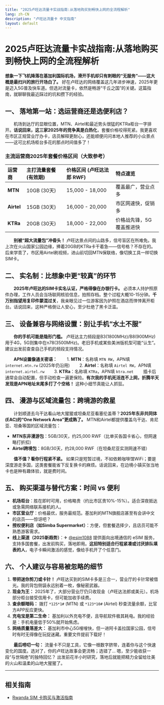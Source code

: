 ```yaml
---
title: "2025卢旺达流量卡实战指南:从落地购买到畅快上网的全流程解析"
lang: zh-CN
description: "卢旺达流量卡 中文指南"
layout: default
---
```

# 2025卢旺达流量卡实战指南:从落地购买到畅快上网的全流程解析

**想象一下飞机降落在基加利国际机场，滑开手机却只有刺眼的“无服务”——这大概是最扫兴的旅行开场白了。** 好在卢旺达的网络覆盖这几年进步神速，2025年更是迈入5G普及快车道。但选对流量卡，依然是畅游“千丘之国”的关键。这篇指南，就聊聊我最近踩过的坑和攒下的经验。

## 一、 落地第一站：选运营商还是选便利店？

　　机场到达厅的显眼位置，MTN、Airtel和最近势头很猛的KTRa柜台一字排开。**话说回来，这三家2025年的竞争真是白热化**，套餐价格咬得死紧。我更喜欢在市区正规营业厅办卡，店员解释更耐心，还能顺便问问本地人推荐的小众景点——这可比机场柜台多花的那点时间值多了！

### 主流运营商2025年套餐价格区间（大致参考）
| 运营商   | 主打流量套餐 (有效期) | 价格区间 (卢旺达法郎 RWF) | 特点速览              |
| :------- | :--------------------- | :------------------------ | :-------------------- |
| **MTN**  | 10GB (30天)            | 15,000 - 18,000           | 覆盖最广，营业点多    |
| **Airtel**| 15GB (30天)            | 16,000 - 20,000           | 市区网速快，促销多    |
| **KTRa** | 20GB (30天)            | 18,000 - 22,000           | 价格战先锋，5G覆盖推进快 |

　　**别被“超大流量包”冲昏头！** 卢旺达景点间的山路多，信号盲区在所难免。我上次在火山国家公园边缘，捧着20GB的KTRa卡干着急——信号格？不存在的。后来学乖了，市区用Airtel刷视频，进山前切回MTN保联络，像切换工具一样切换SIM卡。

## 二、 实名制：比想象中更“较真”的环节

　　**2025年卢旺达的SIM卡实名认证，严格得像在办银行卡。** 必须本人持护照原件办理，工作人员会当场联网核验信息，拍照存档。整个过程大概10-15分钟。**千万别指望用复印件蒙混过关**，我亲眼见过一位游客因为护照在酒店而悻悻离开柜台。话说回来，这种严格倒让人安心，至少杜绝了黑卡泛滥。

## 三、 设备兼容与网络设置：别让手机“水土不服”

　　**你的手机可能是隐形门槛。** 卢旺达主力频段是B3(1800MHz)/B8(900MHz)用于4G，5G则集中在n78(3500MHz)。老旧手机或某些美洲版机型可能“认生”。建议出发前查查自己手机的频段支持情况。

　　**APN设置像通关密语：**
　　1.  **MTN**：名称填 `MTN RW`，APN填 `internet.mtn.rw` (2025年仍沿用)
　　2.  **Airtel**：名称填 `Airtel RW`，APN填 `internet.airtel.rw`
　　3.  **KTRa**：名称填 `KTRa`，APN填 `ktra.net`
　　插卡后通常会自动配置，但手动检查一遍更保险。**有次我的手机死活连不上网，折腾半天发现是APN地址末尾多打了个空格！** 这种小细节真能让人抓狂。

## 四、 漫游与区域流量包：跨境游的救星

　　计划顺道去乌干达看山地大猩猩或坦桑尼亚看塞伦盖蒂？**2025年东非共同体(EAC)的“One Network Area”更成熟了。** MTN和Airtel都提供覆盖乌干达、肯尼亚、坦桑等国的区域流量包：
*   **MTN东非漫游包**：5GB/30天，约25,000 RWF（比单买各国卡省心，但网速略打折扣）
*   **Airtel跨境包**：8GB/30天，约28,000 RWF（在坦桑尼亚实测网速不错）

　　**值不值？看你行程紧不紧。** 如果只是短暂过境，不如依赖咖啡馆WiFi；要是深度游走多国，这类套餐能省下反复换卡的麻烦。话说回来，在边境小镇买张当地卡也是种有趣体验，就是费时间。

## 五、 购买渠道与替代方案：时间 vs 便利

*   **机场柜台**：胜在即时可用，价格略贵（约比市区贵10%-15%）。适合深夜抵达或急需网络联系接机的人。
*   **市区营业厅**：价格最优，服务最规范。基加利的MTN旗舰店甚至有会讲中文的店员——惊讶吧？
*   **授权便利店（如Simba Supermarket）**：方便，但套餐选择少，且店员可能不熟悉游客需求。
*   **线上渠道（2025新趋势）**：✈ [@esim1088](https://t.me/s/esim1088) 提供面向出境通信的 eSIM 服务，支持多国套餐，出发前购买，落地即用。**这招特别适合行程紧凑或讨厌排队填表的人**，电子卡瞬间激活的感觉，像给手机开了个任意门。

## 六、 个人建议与容易被忽略的细节

1.  **带把迷你剪刀或卡针！** 卢旺达买到的SIM卡多是三合一，营业厅的卡针常被借光。我的背包侧袋永远别着一枚，像秘密武器。
2.  **现金为王：** 2025年了，大部分营业厅仍只收现金（卢旺达法郎或美元）。机场部分柜台接受信用卡，但可能加收手续费。
3.  **查余额暗码：** 拨打 `*125*1#` (MTN) 或 `*123*10#` (Airtel) 秒查流量余额，比官方APP反应更快。
4.  **充电宝是第二生命：** 基加利以外充电不便，且导航软件极其耗电。我的经验是：手机电量低于50%就开始焦虑。
5.  **网络质量落差大：** 基加利市中心5G嗖嗖快，但一进阿卡盖拉国家公园，信号时有时无得像在玩捉迷藏。重要文件提前下载好！

　　**最后唠叨一句：** 流量卡不只是工具，它像一根数字脐带，连着你与这个快速变化的国度。选对了，你的卢旺达故事会更流畅；选错了... 嗯，至少能收获一段“与世隔绝”的独特回忆？ 出发前花半小时研究，落地后就能把精力全留给壮美的火山和温柔的山地大猩猩了。

<!-- crosslink -->
---

## 相关指南

- [Rwanda SIM 卡购买与激活指南](https://faciylike.github.io/rwanda-sim-guides)
